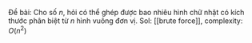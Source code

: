Đề bài: Cho số $n$, hỏi có thể ghép được bao nhiêu hình chữ nhật có kích thước phân biệt từ $n$ hình vuông đơn vị.
Sol: [[brute force]], complexity: $O(n^2)$